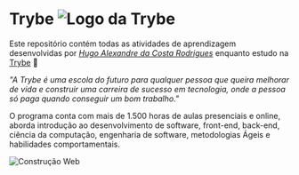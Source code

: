# Trybe ![Logo da Trybe](https://923619.smushcdn.com/2322851/wp-content/uploads/2020/12/main_logo-e1621602371409.png?lossy=0&strip=1&webp=1)

Este repositório contém todas as atividades de aprendizagem desenvolvidas por _[Hugo Alexandre da Costa Rodrigues](https://www.linkedin.com/in/hugo-ac-rodrigues/)_ enquanto estudo na [Trybe](https://www.betrybe.com/) :rocket:

_"A Trybe é uma escola do futuro para qualquer pessoa que queira melhorar de vida e construir uma carreira de sucesso em tecnologia, onde a pessoa só paga quando conseguir um bom trabalho."_

O programa conta com mais de 1.500 horas de aulas presenciais e online, aborda introdução ao desenvolvimento de software, front-end, back-end, ciência da computação, engenharia de software, metodologias Ágeis e habilidades comportamentais.

![Construção Web](https://blogs.opovo.com.br/artesanatodamente/wp-content/uploads/sites/52/2020/01/permis-construire-brique-full-8242670-740x494.jpg)
